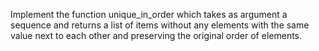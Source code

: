 Implement the function unique_in_order which takes as argument a sequence and returns a list of items without any elements with the same value next to each other and preserving the original order of elements.
